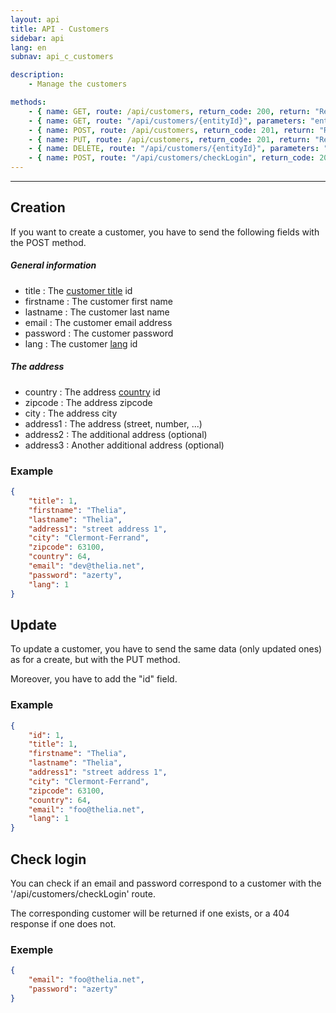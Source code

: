 ```yaml
---
layout: api
title: API - Customers
sidebar: api
lang: en
subnav: api_c_customers

description:
    - Manage the customers

methods:
    - { name: GET, route: /api/customers, return_code: 200, return: "Results of the 'customer' loop" }
    - { name: GET, route: "/api/customers/{entityId}", parameters: "entityId: The customer id", return_code: 200, return: "Results of the 'customer' loop for entityId" }
    - { name: POST, route: /api/customers, return_code: 201, return: "Results of the 'customer' loop for the created customer"}
    - { name: PUT, route: /api/customers, return_code: 201, return: "Results of the 'customer' loop for the updated customer" }
    - { name: DELETE, route: "/api/customers/{entityId}", parameters: "entityId: The customer id", return_code: 204, return: Nothing }
    - { name: POST, route: "/api/customers/checkLogin", return_code: 200, return: "Results of the 'customer' loop if the customer exists" }
---
```

---

## Creation

If you want to create a customer, you have to send the following fields with the POST method.

##### General information

- title : The [customer title](title.html) id
- firstname  : The customer first name
- lastname  : The customer last name
- email  : The customer email address
- password  : The customer password
- lang : The customer [lang](lang.html) id


##### The address

-  country : The address [country](country.html) id 
-  zipcode : The address zipcode 
-  city : The address city 
-  address1 : The address (street, number, ...) 
-  address2 : The additional address (optional) 
-  address3 : Another additional address (optional) 

### Example
```json
{
    "title": 1,
    "firstname": "Thelia",
    "lastname": "Thelia",
    "address1": "street address 1",
    "city": "Clermont-Ferrand",
    "zipcode": 63100,
    "country": 64,
    "email": "dev@thelia.net",
    "password": "azerty",
    "lang": 1
}
```

## Update

To update a customer, you have to send the same data (only updated ones) as for a create, but with the PUT method.

Moreover, you have to add the "id" field.

### Example
```json
{
    "id": 1,
    "title": 1,
    "firstname": "Thelia",
    "lastname": "Thelia",
    "address1": "street address 1",
    "city": "Clermont-Ferrand",
    "zipcode": 63100,
    "country": 64,
    "email": "foo@thelia.net",
    "lang": 1
}
```

## Check login

You can check if an email and password correspond to a customer with the '/api/customers/checkLogin' route.

The corresponding customer will be returned if one exists, or a 404 response if one does not.

### Exemple
```json
{
    "email": "foo@thelia.net",
    "password": "azerty"
}
```
